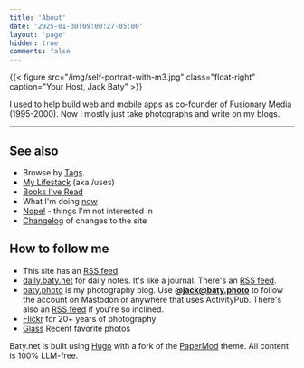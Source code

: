 ```yaml
---
title: 'About'
date: '2025-01-30T09:00:27-05:00'
layout: 'page'
hidden: true
comments: false
---
```


{{< figure src="/img/self-portrait-with-m3.jpg" class="float-right" caption="Your Host, Jack Baty" >}}

I used to help build web and mobile apps as co-founder of Fusionary Media (1995-2000). Now I mostly just take photographs and write on my blogs.

* * *

## See also

- Browse by [Tags](/tags).
- [My Lifestack](/lifestack) (aka /uses)
- [Books I've Read](https://jackbaty.com/books)
- What I'm doing [now](/now)
- [Nope!](/nope) - things I'm not interested in
- [Changelog](/changelog) of changes to the site

## How to follow me

- This site has an [RSS feed](https://baty.net/index.xml).
- [daily.baty.net](https://daily.baty.net) for daily notes. It's like a journal. There's an [RSS feed](https://daily.baty.net/feed).
- [baty.photo](https://baty.photo) is my photography blog. Use **@jack@baty.photo** to follow the account on Mastodon or anywhere that uses ActivityPub. There's also an [RSS feed](https://baty.photo/rss/) if you're so inclined.
- [Flickr](https://flickr.com/photos/jbaty) for 20+ years of photography
- [Glass](https://glass.photo/jbaty) Recent favorite photos

Baty.net is built using [Hugo](https://getkirby.com/) with a fork of the [PaperMod](https://github.com/adityatelange/hugo-PaperMod) theme. All content is 100% LLM-free.
